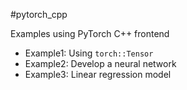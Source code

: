 #pytorch_cpp

Examples using PyTorch C++ frontend

- Example1: Using ```torch::Tensor```
- Example2: Develop a neural network
- Example3: Linear regression model
